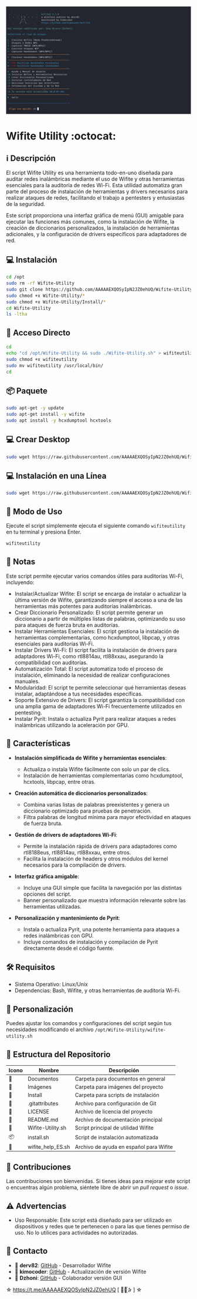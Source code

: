 ﻿![logo](https://github.com/AAAAAEXQOSyIpN2JZ0ehUQ/Wifite-Utility/blob/main/Imagenes/Wifite-Utility.png)

# Wifite Utility :octocat: 
## :information_source: Descripción
El script Wifite Utility es una herramienta todo-en-uno diseñada para auditar 
redes inalámbricas mediante el uso de Wifite y otras herramientas esenciales para 
la auditoría de redes Wi-Fi. Esta utilidad automatiza gran parte del proceso de 
instalación de herramientas y drivers necesarios para realizar ataques de redes, 
facilitando el trabajo a pentesters y entusiastas de la seguridad.

Este script proporciona una interfaz gráfica de menú (GUI) amigable para ejecutar 
las funciones más comunes, como la instalación de Wifite, la creación de 
diccionarios personalizados, la instalación de herramientas adicionales, y la 
configuración de drivers específicos para adaptadores de red.

## :computer: Instalación
```bash
cd /opt
sudo rm -rf Wifite-Utility
sudo git clone https://github.com/AAAAAEXQOSyIpN2JZ0ehUQ/Wifite-Utility.git
sudo chmod +x Wifite-Utility/*
sudo chmod +x Wifite-Utility/Install/* 
cd Wifite-Utility
ls -ltha
```

## :key: Acceso Directo
```bash
cd
echo "cd /opt/Wifite-Utility && sudo ./Wifite-Utility.sh" > wifiteutility
sudo chmod +x wifiteutility
sudo mv wifiteutility /usr/local/bin/
cd
```

## :package: Paquete
```bash
sudo apt-get -y update
sudo apt-get install -y wifite
sudo apt install -y hcxdumptool hcxtools
```

## :computer: Crear Desktop
```bash
sudo wget https://raw.githubusercontent.com/AAAAAEXQOSyIpN2JZ0ehUQ/Wifite-Utility/refs/heads/main/Install/crear_guiwifite_desktop.sh -O - | sudo bash && sudo rm -rf wget-log*
```

## :computer: Instalación en una Línea
```bash
sudo wget https://raw.githubusercontent.com/AAAAAEXQOSyIpN2JZ0ehUQ/Wifite-Utility/main/install.sh -O - | sudo bash
```

## :rocket: Modo de Uso

Ejecute el script simplemente ejecuta el siguiente comando `wifiteutility`  en tu terminal y presiona Enter.

```bash
wifiteutility
```

## :bookmark_tabs: Notas
Este script permite ejecutar varios comandos útiles para auditorías Wi-Fi, incluyendo:

- Instalar/Actualizar Wifite: El script se encarga de instalar o actualizar la última versión de Wifite, garantizando siempre el acceso a una de las herramientas más potentes para auditorías inalámbricas.
- Crear Diccionario Personalizado: El script permite generar un diccionario a partir de múltiples listas de palabras, optimizando su uso para ataques de fuerza bruta en auditorías.
- Instalar Herramientas Esenciales: El script gestiona la instalación de herramientas complementarias, como hcxdumptool, libpcap, y otras esenciales para auditorías Wi-Fi.
- Instalar Drivers Wi-Fi: El script facilita la instalación de drivers para adaptadores Wi-Fi, como rtl8814au, rtl88xxau, asegurando la compatibilidad con auditorías.
- Automatización Total: El script automatiza todo el proceso de instalación, eliminando la necesidad de realizar configuraciones manuales.
- Modularidad: El script te permite seleccionar qué herramientas deseas instalar, adaptándose a tus necesidades específicas.
- Soporte Extensivo de Drivers: El script garantiza la compatibilidad con una amplia gama de adaptadores Wi-Fi frecuentemente utilizados en pentesting.
- Instalar Pyrit: Instala o actualiza Pyrit para realizar ataques a redes inalámbricas utilizando la aceleración por GPU.

## :star2: Características 

- **Instalación simplificada de Wifite y herramientas esenciales**:
  - Actualiza o instala Wifite fácilmente con solo un par de clics.
  - Instalación de herramientas complementarias como hcxdumptool, hcxtools, libpcap, entre otras.

- **Creación automática de diccionarios personalizados**:
  - Combina varias listas de palabras preexistentes y genera un diccionario optimizado para pruebas de penetración.
  - Filtra palabras de longitud mínima para mayor efectividad en ataques de fuerza bruta.

- **Gestión de drivers de adaptadores Wi-Fi**:
  - Permite la instalación rápida de drivers para adaptadores como rtl8188eus, rtl8814au, rtl88xxau, entre otros.
  - Facilita la instalación de headers y otros módulos del kernel necesarios para la compilación de drivers.

- **Interfaz gráfica amigable**:
  - Incluye una GUI simple que facilita la navegación por las distintas opciones del script.
  - Banner personalizado que muestra información relevante sobre las herramientas utilizadas.

- **Personalización y mantenimiento de Pyrit**:
  - Instala o actualiza Pyrit, una potente herramienta para ataques a redes inalámbricas con GPU.
  - Incluye comandos de instalación y compilación de Pyrit directamente desde el código fuente.

## :hammer_and_wrench: Requisitos 

- Sistema Operativo: Linux/Unix
- Dependencias: Bash, Wifite, y otras herramientas de auditoría Wi-Fi.

## :memo: Personalización

Puedes ajustar los comandos y configuraciones del script según tus necesidades modificando el archivo `/opt/Wifite-Utility/wifite-utility.sh`

## :open_file_folder: Estructura del Repositorio

| Icono            | Nombre              | Descripción                               |
|------------------|---------------------|-------------------------------------------|
| :file_folder:    | Documentos          | Carpeta para documentos en general        |
| :file_folder:    | Imágenes            | Carpeta para imágenes del proyecto        |
| :file_folder:    | Install             | Carpeta para scripts de instalación       |
| :page_facing_up: | .gitattributes      | Archivo para configuración de Git         |
| :page_facing_up: | LICENSE             | Archivo de licencia del proyecto          |
| :book:           | README.md           | Archivo de documentación principal        |
| :page_facing_up: | Wifite-Utility.sh   | Script principal de utilidad Wifite       |
| :package:        | install.sh          | Script de instalación automatizada        |
| :page_facing_up: | wifite_help_ES.sh   | Archivo de ayuda en español para Wifite   |

## :star2: Contribuciones

Las contribuciones son bienvenidas. Si tienes ideas para mejorar este script o encuentras algún problema, siéntete libre de abrir un *pull request* o *issue*.

## :warning: Advertencias

- Uso Responsable: Este script está diseñado para ser utilizado en dispositivos y redes que te pertenecen o para las que tienes permiso de uso. No lo utilices para actividades no autorizadas.

## :email: Contacto 
* :busts_in_silhouette: **derv82**: [GitHub](https://github.com/derv82/wifite) - Desarrollador  Wifite
* :busts_in_silhouette: **kimocoder**: [GitHub](https://github.com/kimocoder/wifite2) - Actualización de versión Wifite
* :busts_in_silhouette: **Dzhoni**: [GitHub](https://github.com/AAAAAEXQOSyIpN2JZ0ehUQ/Wifite-Utility) - Colaborador versión GUI

☆ https://t.me/AAAAAEXQOSyIpN2JZ0ehUQ [  ⃘⃤꙰✰ ] ☆

